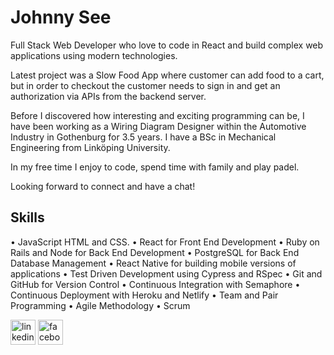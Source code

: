 # Johnny See
Full Stack Web Developer who love to code in React and build complex web applications using modern technologies.

Latest project was a Slow Food App where customer can add food to a cart, but in order to checkout the customer needs to sign in and get an authorization via APIs from the backend server.

Before I discovered how interesting and exciting programming can be, I have been working as a Wiring Diagram Designer within the Automotive Industry in Gothenburg for 3.5 years. I have a BSc in Mechanical Engineering from Linköping University.

In my free time I enjoy to code, spend time with family and play padel.

Looking forward to connect and have a chat!

## Skills
• JavaScript HTML and CSS. 
• React for Front End Development
• Ruby on Rails and Node for Back End Development
• PostgreSQL for Back End Database Management
• React Native for building mobile versions of applications
• Test Driven Development using Cypress and RSpec
• Git and GitHub for Version Control
• Continuous Integration with Semaphore
• Continuous Deployment with Heroku and Netlify
• Team and Pair Programming
• Agile Methodology
• Scrum
  
[<img src='https://cdn.jsdelivr.net/npm/simple-icons@3.0.1/icons/linkedin.svg' alt='linkedin' height='40'>](https://www.linkedin.com/in/johnny-see/)  [<img src='https://cdn.jsdelivr.net/npm/simple-icons@3.0.1/icons/facebook.svg' alt='facebook' height='40'>](https://www.facebook.com/jsee2)  


